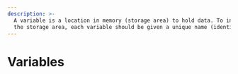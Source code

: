 ```yaml
---
description: >-
  A variable is a location in memory (storage area) to hold data. To indicate
  the storage area, each variable should be given a unique name (identifier).
---
```


# Variables

